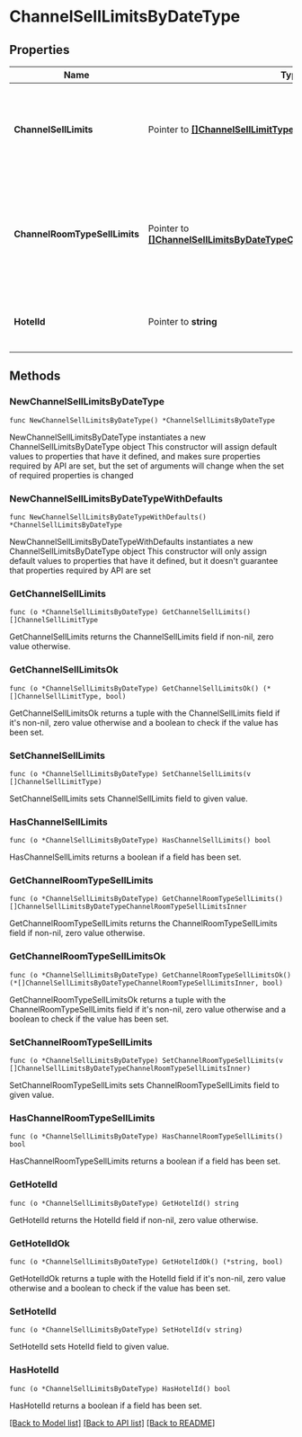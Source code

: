 # ChannelSellLimitsByDateType

## Properties

Name | Type | Description | Notes
------------ | ------------- | ------------- | -------------
**ChannelSellLimits** | Pointer to [**[]ChannelSellLimitType**](ChannelSellLimitType.md) | Details about the sell limit for this particular resort, channel, and date. | [optional] 
**ChannelRoomTypeSellLimits** | Pointer to [**[]ChannelSellLimitsByDateTypeChannelRoomTypeSellLimitsInner**](ChannelSellLimitsByDateTypeChannelRoomTypeSellLimitsInner.md) | Details about the sell limit for this particular resort, channel, channel room type, and date. | [optional] 
**HotelId** | Pointer to **string** | Hotel under which the channel sell limits are applicable. | [optional] 

## Methods

### NewChannelSellLimitsByDateType

`func NewChannelSellLimitsByDateType() *ChannelSellLimitsByDateType`

NewChannelSellLimitsByDateType instantiates a new ChannelSellLimitsByDateType object
This constructor will assign default values to properties that have it defined,
and makes sure properties required by API are set, but the set of arguments
will change when the set of required properties is changed

### NewChannelSellLimitsByDateTypeWithDefaults

`func NewChannelSellLimitsByDateTypeWithDefaults() *ChannelSellLimitsByDateType`

NewChannelSellLimitsByDateTypeWithDefaults instantiates a new ChannelSellLimitsByDateType object
This constructor will only assign default values to properties that have it defined,
but it doesn't guarantee that properties required by API are set

### GetChannelSellLimits

`func (o *ChannelSellLimitsByDateType) GetChannelSellLimits() []ChannelSellLimitType`

GetChannelSellLimits returns the ChannelSellLimits field if non-nil, zero value otherwise.

### GetChannelSellLimitsOk

`func (o *ChannelSellLimitsByDateType) GetChannelSellLimitsOk() (*[]ChannelSellLimitType, bool)`

GetChannelSellLimitsOk returns a tuple with the ChannelSellLimits field if it's non-nil, zero value otherwise
and a boolean to check if the value has been set.

### SetChannelSellLimits

`func (o *ChannelSellLimitsByDateType) SetChannelSellLimits(v []ChannelSellLimitType)`

SetChannelSellLimits sets ChannelSellLimits field to given value.

### HasChannelSellLimits

`func (o *ChannelSellLimitsByDateType) HasChannelSellLimits() bool`

HasChannelSellLimits returns a boolean if a field has been set.

### GetChannelRoomTypeSellLimits

`func (o *ChannelSellLimitsByDateType) GetChannelRoomTypeSellLimits() []ChannelSellLimitsByDateTypeChannelRoomTypeSellLimitsInner`

GetChannelRoomTypeSellLimits returns the ChannelRoomTypeSellLimits field if non-nil, zero value otherwise.

### GetChannelRoomTypeSellLimitsOk

`func (o *ChannelSellLimitsByDateType) GetChannelRoomTypeSellLimitsOk() (*[]ChannelSellLimitsByDateTypeChannelRoomTypeSellLimitsInner, bool)`

GetChannelRoomTypeSellLimitsOk returns a tuple with the ChannelRoomTypeSellLimits field if it's non-nil, zero value otherwise
and a boolean to check if the value has been set.

### SetChannelRoomTypeSellLimits

`func (o *ChannelSellLimitsByDateType) SetChannelRoomTypeSellLimits(v []ChannelSellLimitsByDateTypeChannelRoomTypeSellLimitsInner)`

SetChannelRoomTypeSellLimits sets ChannelRoomTypeSellLimits field to given value.

### HasChannelRoomTypeSellLimits

`func (o *ChannelSellLimitsByDateType) HasChannelRoomTypeSellLimits() bool`

HasChannelRoomTypeSellLimits returns a boolean if a field has been set.

### GetHotelId

`func (o *ChannelSellLimitsByDateType) GetHotelId() string`

GetHotelId returns the HotelId field if non-nil, zero value otherwise.

### GetHotelIdOk

`func (o *ChannelSellLimitsByDateType) GetHotelIdOk() (*string, bool)`

GetHotelIdOk returns a tuple with the HotelId field if it's non-nil, zero value otherwise
and a boolean to check if the value has been set.

### SetHotelId

`func (o *ChannelSellLimitsByDateType) SetHotelId(v string)`

SetHotelId sets HotelId field to given value.

### HasHotelId

`func (o *ChannelSellLimitsByDateType) HasHotelId() bool`

HasHotelId returns a boolean if a field has been set.


[[Back to Model list]](../README.md#documentation-for-models) [[Back to API list]](../README.md#documentation-for-api-endpoints) [[Back to README]](../README.md)


